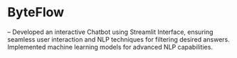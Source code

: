 # ByteFlow
–	Developed an interactive Chatbot using Streamlit Interface, ensuring seamless user interaction and NLP techniques for filtering desired answers. Implemented machine learning models for advanced NLP capabilities.
